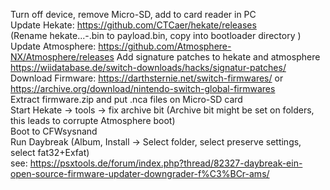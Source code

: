 Turn off device, remove Micro-SD, add to card reader in PC  
Update Hekate: https://github.com/CTCaer/hekate/releases  
(Rename hekate...-.bin to payload.bin, copy into bootloader directory )
Update Atmosphere: https://github.com/Atmosphere-NX/Atmosphere/releases
Add signature patches to hekate and atmosphere https://wiidatabase.de/switch-downloads/hacks/signatur-patches/  
Download Firmware: https://darthsternie.net/switch-firmwares/ or https://archive.org/download/nintendo-switch-global-firmwares  
Extract firmware.zip and put .nca files on Micro-SD card  
Start Hekate -> tools -> fix archive bit (Archive bit might be set on folders, this leads to corrupte Atmosphere boot)  
Boot to CFWsysnand  
Run Daybreak (Album, Install -> Select folder, select preserve settings, select fat32+Exfat)  
see: https://psxtools.de/forum/index.php?thread/82327-daybreak-ein-open-source-firmware-updater-downgrader-f%C3%BCr-ams/

